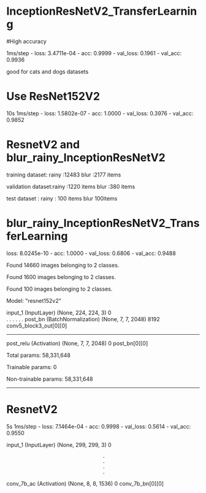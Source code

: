 # InceptionResNetV2_TransferLearning


#High accuracy

 1ms/step - loss: 3.4711e-04 - acc: 0.9999 - val_loss: 0.1961 - val_acc: 0.9936
 
 good for cats and dogs datasets





# Use ResNet152V2
10s 1ms/step - loss: 1.5802e-07 - acc: 1.0000 - val_loss: 0.3976 - val_acc: 0.9852

# ResnetV2 and blur_rainy_InceptionResNetV2

training dataset: rainy :12483 blur :2177 items


validation dataset:rainy :1220 items blur :380 items

test dataset : rainy : 100 items blur 100items


# blur_rainy_InceptionResNetV2_TransferLearning

 loss: 8.0245e-10 - acc: 1.0000 - val_loss: 0.6806 - val_acc: 0.9488
 
 
 Found 14660 images belonging to 2 classes.
 
 Found 1600 images belonging to 2 classes.
 
 Found 100 images belonging to 2 classes.

 Model: "resnet152v2"



 input_1 (InputLayer)            (None, 224, 224, 3)  0  
                                        .
                                        .
                                        .
                                        .
                                        .
                                        .
 post_bn (BatchNormalization)    (None, 7, 7, 2048)   8192        conv5_block3_out[0][0]           
 __________________________________________________________________________________________________
 post_relu (Activation)          (None, 7, 7, 2048)   0           post_bn[0][0]                    



 Total params: 58,331,648
 
 
 Trainable params: 0
 
 Non-trainable params: 58,331,648
 
 
 __________________________________________________________________________________________________


# ResnetV2

5s 1ms/step - loss: 7.1464e-04 - acc: 0.9998 - val_loss: 0.5614 - val_acc: 0.9550




input_1 (InputLayer)            (None, 299, 299, 3)  0                                      

                                       .
                                       .
                                       .
                                       .
                                       

conv_7b_ac (Activation)         (None, 8, 8, 1536)   0           conv_7b_bn[0][0]                 




